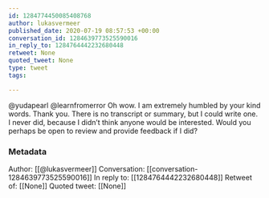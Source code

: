 ```yaml
---
id: 1284774450085408768
author: lukasvermeer
published_date: 2020-07-19 08:57:53 +00:00
conversation_id: 1284639773525590016
in_reply_to: 1284764442232680448
retweet: None
quoted_tweet: None
type: tweet
tags:

---
```


@yudapearl @learnfromerror Oh wow. I am extremely humbled by your kind words. Thank you. There is no transcript or summary, but I could write one. I never did, because I didn’t think anyone would be interested. Would you perhaps be open to review and provide feedback if I did?

### Metadata

Author: [[@lukasvermeer]]
Conversation: [[conversation-1284639773525590016]]
In reply to: [[1284764442232680448]]
Retweet of: [[None]]
Quoted tweet: [[None]]
